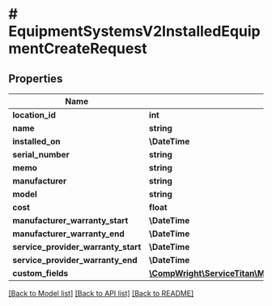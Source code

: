 # # EquipmentSystemsV2InstalledEquipmentCreateRequest

## Properties

Name | Type | Description | Notes
------------ | ------------- | ------------- | -------------
**location_id** | **int** |  |
**name** | **string** |  | [optional]
**installed_on** | **\DateTime** |  | [optional]
**serial_number** | **string** |  | [optional]
**memo** | **string** |  | [optional]
**manufacturer** | **string** |  | [optional]
**model** | **string** |  | [optional]
**cost** | **float** |  | [optional]
**manufacturer_warranty_start** | **\DateTime** |  | [optional]
**manufacturer_warranty_end** | **\DateTime** |  | [optional]
**service_provider_warranty_start** | **\DateTime** |  | [optional]
**service_provider_warranty_end** | **\DateTime** |  | [optional]
**custom_fields** | [**\CompWright\ServiceTitan\Model\EquipmentSystemsV2CustomFieldRequestModel[]**](EquipmentSystemsV2CustomFieldRequestModel.md) |  | [optional]

[[Back to Model list]](../../README.md#models) [[Back to API list]](../../README.md#endpoints) [[Back to README]](../../README.md)
